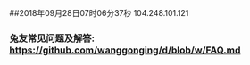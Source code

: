 ##2018年09月28日07时06分37秒 104.248.101.121
### 兔友常见问题及解答: https://github.com/wanggonging/d/blob/w/FAQ.md
